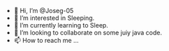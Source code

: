 - 👋 Hi, I’m @Joseg-05
- 👀 I’m interested in Sleeping.
- 🌱 I’m currently learning to Sleep.
- 💞️ I’m looking to collaborate on some juiy java code.
- 📫 How to reach me ...

<!---
Joseg-05/Joseg-05 is a ✨ special ✨ repository because its `README.md` (this file) appears on your GitHub profile.
You can click the Preview link to take a look at your changes.
--->
